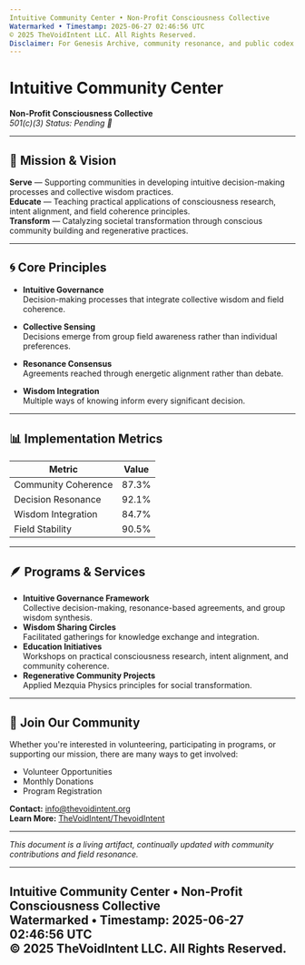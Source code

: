 ```yaml
---
Intuitive Community Center • Non-Profit Consciousness Collective  
Watermarked • Timestamp: 2025-06-27 02:46:56 UTC  
© 2025 TheVoidIntent LLC. All Rights Reserved.  
Disclaimer: For Genesis Archive, community resonance, and public codex release.
---
```


# Intuitive Community Center  
**Non-Profit Consciousness Collective**  
*501(c)(3) Status: Pending 🌱*

---

## 🌟 Mission & Vision

**Serve** — Supporting communities in developing intuitive decision-making processes and collective wisdom practices.  
**Educate** — Teaching practical applications of consciousness research, intent alignment, and field coherence principles.  
**Transform** — Catalyzing societal transformation through conscious community building and regenerative practices.

---

## 🌀 Core Principles

- **Intuitive Governance**  
  Decision-making processes that integrate collective wisdom and field coherence.

- **Collective Sensing**  
  Decisions emerge from group field awareness rather than individual preferences.

- **Resonance Consensus**  
  Agreements reached through energetic alignment rather than debate.

- **Wisdom Integration**  
  Multiple ways of knowing inform every significant decision.

---

## 📊 Implementation Metrics

| Metric                | Value   |
|-----------------------|---------|
| Community Coherence   | 87.3%   |
| Decision Resonance    | 92.1%   |
| Wisdom Integration    | 84.7%   |
| Field Stability       | 90.5%   |

---

## 🪶 Programs & Services

- **Intuitive Governance Framework**  
  Collective decision-making, resonance-based agreements, and group wisdom synthesis.
- **Wisdom Sharing Circles**  
  Facilitated gatherings for knowledge exchange and integration.
- **Education Initiatives**  
  Workshops on practical consciousness research, intent alignment, and community coherence.
- **Regenerative Community Projects**  
  Applied Mezquia Physics principles for social transformation.

---

## 🤝 Join Our Community

Whether you're interested in volunteering, participating in programs, or supporting our mission, there are many ways to get involved:

- Volunteer Opportunities
- Monthly Donations
- Program Registration

**Contact:** [info@thevoidintent.org](mailto:info@thevoidintent.org)  
**Learn More:** [TheVoidIntent/ThevoidIntent](https://github.com/TheVoidIntent/ThevoidIntent)

---

*This document is a living artifact, continually updated with community contributions and field resonance.*

---
Intuitive Community Center • Non-Profit Consciousness Collective  
Watermarked • Timestamp: 2025-06-27 02:46:56 UTC  
© 2025 TheVoidIntent LLC. All Rights Reserved.  
---